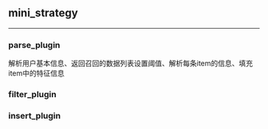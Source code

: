 ## mini_strategy
***

### parse_plugin 

解析用户基本信息、返回召回的数据列表设置阈值、解析每条item的信息、填充item中的特征信息

### filter_plugin

### insert_plugin

